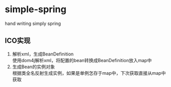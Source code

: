 # simple-spring
hand writing simply spring

## ICO实现
1. 解析xml，生成BeanDefinition  
    使用dom4j解析xml，将配置的bean转换成BeanDefinition放入map中
2. 生成Bean的实例对象  
    根据类全名反射生成实例，如果是单例怎存于map中，下次获取直接从map中获取
